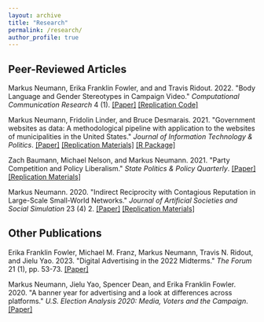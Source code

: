 ```yaml
---
layout: archive
title: "Research"
permalink: /research/
author_profile: true
---
```


## Peer-Reviewed Articles
Markus Neumann, Erika Franklin Fowler, and and Travis Ridout. 2022. "Body Language and Gender Stereotypes in Campaign Video." *Computational Communication Research* 4 (1). [[Paper]](https://doi.org/10.5117/CCR2022.1.007.NEUM) [[Replication Code]](https://github.com/markusneumann/BodyLanguage)

Markus Neumann, Fridolin Linder, and Bruce Desmarais. 2021. "Government websites as data: A methodological pipeline with application to the websites of municipalities in the United States." *Journal of Information Technology & Politics*. [[Paper]](https://www.tandfonline.com/doi/full/10.1080/19331681.2021.1999880) [[Replication Materials]](https://github.com/desmarais-lab/govWebsites) [[R Package]](https://github.com/desmarais-lab/gov2text)

Zach Baumann, Michael Nelson, and Markus Neumann. 2021. "Party Competition and Policy Liberalism." *State Politics & Policy Quarterly*. [[Paper]](https://www.cambridge.org/core/journals/state-politics-and-policy-quarterly/article/abs/party-competition-and-policy-liberalism/6C923408FCB0165E2DF709E9D861DDD8) [[Replication Materials]](https://dataverse.unc.edu/dataset.xhtml?persistentId=doi:10.15139/S3/KXN8GN)

Markus Neumann. 2020. "Indirect Reciprocity with Contagious Reputation in Large-Scale Small-World Networks." *Journal of Artificial Societies and Social Simulation* 23 (4) 2. [[Paper]](http://jasss.soc.surrey.ac.uk/23/4/2.html) [[Replication Materials]](https://www.comses.net/codebases/41bc083e-b8d3-4133-83ed-150bb63a4b39/releases/1.0.0/)

## Other Publications
Erika Franklin Fowler, Michael M. Franz, Markus Neumann, Travis N. Ridout, and Jielu Yao. 2023. "Digital Advertising in the 2022 Midterms." *The Forum* 21 (1), pp. 53-73. [[Paper]](https://doi.org/10.1515/for-2023-2006)

Markus Neumann, Jielu Yao, Spencer Dean, and Erika Franklin Fowler. 2020. "A banner year for advertising and a look at differences across platforms." *U.S. Election Analysis 2020: Media, Voters and the Campaign*. [[Paper]](https://www.electionanalysis.ws/us/president2020/section-5-social-media/a-banner-year-for-advertising-and-a-look-at-differences-across-platforms/)
